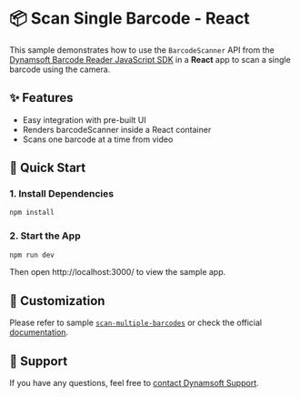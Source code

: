 # 📦 Scan Single Barcode - React

This sample demonstrates how to use the `BarcodeScanner` API from the [Dynamsoft Barcode Reader JavaScript SDK](https://www.dynamsoft.com/barcode-reader/overview/javascript/) in a **React** app to scan a single barcode using the camera.

## ✨ Features

- Easy integration with pre-built UI
- Renders barcodeScanner inside a React container
- Scans one barcode at a time from video

## 🚀 Quick Start

### 1. Install Dependencies

```bash
npm install
```

### 2. Start the App

```bash
npm run dev
```

Then open http://localhost:3000/ to view the sample app.

## 📌 Customization

Please refer to sample [`scan-multiple-barcodes`](https://github.com/Dynamsoft/barcode-reader-javascript-samples/tree/main/barcode-scanner-api-samples/scan-multiple-barcodes) or check the official [documentation](https://dynamsoft.com/barcode-reader/docs/web/programming/javascript/user-guide/barcode-scanner-customization.html).

## 📄 Support

If you have any questions, feel free to [contact Dynamsoft Support](https://www.dynamsoft.com/company/contact?utm_source=sampleReadme).
